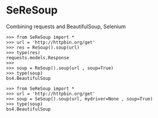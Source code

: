 # SeReSoup
Combining requests and BeautifulSoup, Selenium

```batch
>>> from SeReSoup import *
>>> url = 'http://httpbin.org/get'
>>> res = ReSoup().soup(url)
>>> type(res)
requests.models.Response
>>>
>>> soup = ReSoup().soup(url , soup=True)
>>> type(soup)
bs4.BeautifulSoup

```

```batch
>>> from SeReSoup import *
>>> url = 'http://httpbin.org/get'
>>> soup = SeSoup().soup(url, mydriver=None , soup=True)
>>> type(soup)
bs4.BeautifulSoup

```
